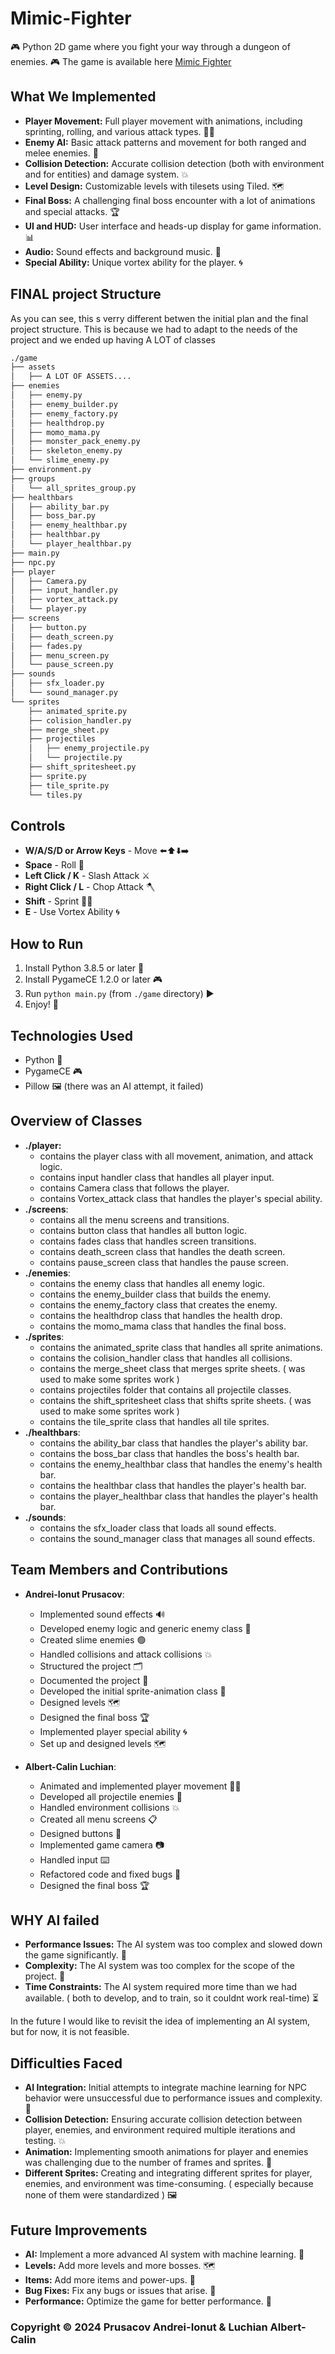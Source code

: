 # Mimic-Fighter
🎮 Python 2D game where you fight your way through a dungeon of enemies. 🎮
The game is available here [Mimic Fighter](https://www.github.com/AndreiP256/Mimic-Fighter)

## What We Implemented
- **Player Movement:** Full player movement with animations, including sprinting, rolling, and various attack types. 🏃‍♂️
- **Enemy AI:** Basic attack patterns and movement for both ranged and melee enemies. 🤖
- **Collision Detection:** Accurate collision detection (both with environment and for entities) and damage system. 💥
- **Level Design:** Customizable levels with tilesets using Tiled. 🗺️
- **Final Boss:** A challenging final boss encounter with a lot of animations and special attacks. 🏆
- **UI and HUD:** User interface and heads-up display for game information. 📊
- **Audio:** Sound effects and background music. 🎵
- **Special Ability:** Unique vortex ability for the player. 🌀

## FINAL project Structure 
As you can see, this s verry different betwen the initial plan and the final project structure. This is because we had to adapt to the needs of the project and we ended up having A LOT of classes
```bash
./game
├── assets
│   ├── A LOT OF ASSETS....
├── enemies
│   ├── enemy.py
│   ├── enemy_builder.py
│   ├── enemy_factory.py
│   ├── healthdrop.py
│   ├── momo_mama.py
│   ├── monster_pack_enemy.py
│   ├── skeleton_enemy.py
│   └── slime_enemy.py
├── environment.py
├── groups
│   └── all_sprites_group.py
├── healthbars
│   ├── ability_bar.py
│   ├── boss_bar.py
│   ├── enemy_healthbar.py
│   ├── healthbar.py
│   └── player_healthbar.py
├── main.py
├── npc.py
├── player
│   ├── Camera.py
│   ├── input_handler.py
│   ├── vortex_attack.py
│   └── player.py
├── screens
│   ├── button.py
│   ├── death_screen.py
│   ├── fades.py
│   ├── menu_screen.py
│   └── pause_screen.py
├── sounds
│   ├── sfx_loader.py
│   └── sound_manager.py
└── sprites
    ├── animated_sprite.py
    ├── colision_handler.py
    ├── merge_sheet.py
    ├── projectiles
    │   ├── enemy_projectile.py
    │   └── projectile.py
    ├── shift_spritesheet.py
    ├── sprite.py
    ├── tile_sprite.py
    └── tiles.py

```
## Controls

- **W/A/S/D or Arrow Keys** - Move ⬅️⬆️⬇️➡️
- **Space** - Roll 🔄
- **Left Click / K** - Slash Attack ⚔️
- **Right Click / L** - Chop Attack 🪓
- **Shift** - Sprint 🏃‍♂️
- **E** - Use Vortex Ability 🌀

## How to Run

1. Install Python 3.8.5 or later 🐍
2. Install PygameCE 1.2.0 or later 🎮
3. Run `python main.py` (from `./game` directory) ▶️
4. Enjoy! 🎉

## Technologies Used
- Python 🐍
- PygameCE 🎮
- Pillow 🖼️ (there was an AI attempt, it failed)

## Overview of Classes
- **./player:** 
  - contains the player class with all movement, animation, and attack logic.
  - contains input handler class that handles all player input.
  - contains Camera class that follows the player.
  - contains Vortex_attack class that handles the player's special ability.
- **./screens**:
  - contains all the menu screens and transitions.
  - contains button class that handles all button logic.
  - contains fades class that handles screen transitions.
  - contains death_screen class that handles the death screen.
  - contains pause_screen class that handles the pause screen.
- **./enemies**:
  - contains the enemy class that handles all enemy logic.
  - contains the enemy_builder class that builds the enemy.
  - contains the enemy_factory class that creates the enemy.
  - contains the healthdrop class that handles the health drop.
  - contains the momo_mama class that handles the final boss.
- **./sprites**:
  - contains the animated_sprite class that handles all sprite animations.
  - contains the colision_handler class that handles all collisions.
  - contains the merge_sheet class that merges sprite sheets. ( was used to make some sprites work )
  - contains projectiles folder that contains all projectile classes.
  - contains the shift_spritesheet class that shifts sprite sheets. ( was used to make some sprites work )
  - contains the tile_sprite class that handles all tile sprites.
- **./healthbars**:
  - contains the ability_bar class that handles the player's ability bar.
  - contains the boss_bar class that handles the boss's health bar.
  - contains the enemy_healthbar class that handles the enemy's health bar.
  - contains the healthbar class that handles the player's health bar.
  - contains the player_healthbar class that handles the player's health bar.
- **./sounds**:
  - contains the sfx_loader class that loads all sound effects.
  - contains the sound_manager class that manages all sound effects.

## Team Members and Contributions
- **Andrei-Ionut Prusacov**:
  - Implemented sound effects 🔊
  - Developed enemy logic and generic enemy class 🤖
  - Created slime enemies 🟢
  - Handled collisions and attack collisions 💥
  - Structured the project 🗂️
  - Documented the project 📄
  - Developed the initial sprite-animation class 🎨
  - Designed levels 🗺️
  - Designed the final boss 🏆
  - Implemented player special ability 🌀
  - Set up and designed levels 🗺️

- **Albert-Calin Luchian**:
  - Animated and implemented player movement 🏃‍♂️
  - Developed all projectile enemies 🎯
  - Handled environment collisions 💥
  - Created all menu screens 📋
  - Designed buttons 🔘
  - Implemented game camera 📷
  - Handled input ⌨️
  - Refactored code and fixed bugs 🐛
  - Designed the final boss 🏆

## WHY AI failed ##
- **Performance Issues:** The AI system was too complex and slowed down the game significantly. 🐢
- **Complexity:** The AI system was too complex for the scope of the project. 🤯
- **Time Constraints:** The AI system required more time than we had available. ( both to develop, and to train, so it couldnt work real-time) ⏳

In the future I would like to revisit the idea of implementing an AI system, but for now, it is not feasible.

## Difficulties Faced
- **AI Integration:** Initial attempts to integrate machine learning for NPC behavior were unsuccessful due to performance issues and complexity. 🤖
- **Collision Detection:** Ensuring accurate collision detection between player, enemies, and environment required multiple iterations and testing. 💥
- **Animation:** Implementing smooth animations for player and enemies was challenging due to the number of frames and sprites. 🎨
- **Different Sprites:** Creating and integrating different sprites for player, enemies, and environment was time-consuming. ( especially because none of them were standardized ) 🖼️

## Future Improvements
- **AI:** Implement a more advanced AI system with machine learning. 🤖
- **Levels:** Add more levels and more bosses. 🗺️
- **Items:** Add more items and power-ups. 🎁
- **Bug Fixes:** Fix any bugs or issues that arise. 🐛
- **Performance:** Optimize the game for better performance. 🚀

### Copyright © 2024 Prusacov Andrei-Ionut & Luchian Albert-Calin ###